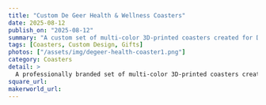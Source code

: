 ```yaml
---
title: "Custom De Geer Health & Wellness Coasters"
date: 2025-08-12
publish_on: "2025-08-12"
summary: "A custom set of multi-color 3D-printed coasters created for De Geer Health & Wellness — branded and batch-produced with precision for use in their chiropractic office."
tags: [Coasters, Custom Design, Gifts]
photos: ["/assets/img/degeer-health-coaster1.png"]
category: Coasters
detail: >
  A professionally branded set of multi-color 3D-printed coasters created for De Geer Health & Wellness. Each coaster features precise layered detail and a clean, durable finish suitable for daily use in waiting rooms, wellness spaces, or professional environments. Designed for both protection and branded presence, this style is fully customizable for other businesses looking to elevate their client experience with practical, on-brand décor.
square_url:
makerworld_url:
---
```

